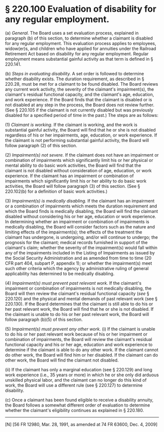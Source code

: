 # § 220.100   Evaluation of disability for any regular employment.

(a) *General.* The Board uses a set evaluation process, explained in paragraph (b) of this section, to determine whether a claimant is disabled for any regular employment. This evaluation process applies to employees, widow(er)s, and children who have applied for annuities under the Railroad Retirement Act based on disability for any regular employment. Regular employment means substantial gainful activity as that term is defined in § 220.141.


(b) *Steps in evaluating disability.* A set order is followed to determine whether disability exists. The duration requirement, as described in § 220.28, must be met for a claimant to be found disabled. The Board reviews any current work activity, the severity of the claimant's impairment(s), the claimant's residual functional capacity, and the claimant's age, education, and work experience. If the Board finds that the claimant is disabled or is not disabled at any step in the process, the Board does not review further. (See § 220.105 if the claimant is not currently disabled but was previously disabled for a specified period of time in the past.) The steps are as follows:


(1) *Claimant is working.* If the claimant is working, and the work is substantial gainful activity, the Board will find that he or she is not disabled regardless of his or her impairments, age, education, or work experience. If the claimant is not performing substantial gainful activity, the Board will follow paragraph (2) of this section.


(2) *Impairment(s) not severe.* If the claimant does not have an impairment or combination of impairments which significantly limit his or her physical or mental ability to do basic work activities, the Board will find that the claimant is not disabled without consideration of age, education, or work experience. If the claimant has an impairment or combination of impairments which significantly limit his or her ability to do basic work activities, the Board will follow paragraph (3) of this section. (See § 220.102(b) for a definition of basic work activities.)


(3) *Impairment(s) is medically disabling.* If the claimant has an impairment or a combination of impairments which meets the duration requirement and which the Board finds is medically disabling, the Board will find the claimant disabled without considering his or her age, education or work experience. In determining whether an impairment or combination of impairments is medically disabling, the Board will consider factors such as the nature and limiting effects of the impairment(s); the effects of the treatment the claimant has undergone, is undergoing, and/or will continue to undergo; the prognosis for the claimant; medical records furnished in support of the claimant's claim; whether the severity of the impairment(s) would fall within any of the impairments included in the Listing of Impairments as issued by the Social Security Administration and as amended from time to time (20 CFR part 404, subpart P, appendix 1); or whether the impairment(s) meet such other criteria which the agency by administrative ruling of general applicability has determined to be medically disabling.


(4) *Impairment(s) must prevent past relevant work.* If the claimant's impairment or combination of impairments is not medically disabling, the Board will then review the claimant's residual functional capacity (*see* § 220.120) and the physical and mental demands of past relevant work (see § 220.130). If the Board determines that the claimant is still able to do his or her past relevant work, the Board will find that he or she is not disabled. If the claimant is unable to do his or her past relevant work, the Board will follow paragraph (b)(5) of this section.


(5) *Impairment(s) must prevent any other work.* (i) If the claimant is unable to do his or her past relevant work because of his or her impairment or combination of impairments, the Board will review the claimant's residual functional capacity and his or her age, education and work experience to determine if the claimant is able to do any other work. If the claimant cannot do other work, the Board will find him or her disabled. If the claimant can do other work, the Board will find the claimant not disabled.


(ii) If the claimant has only a marginal education (see § 220.129) and long work experience (i.e., 35 years or more) in which he or she only did arduous unskilled physical labor, and the claimant can no longer do this kind of work, the Board will use a different rule (see § 220.127) to determine disability.


(c) Once a claimant has been found eligible to receive a disability annuity, the Board follows a somewhat different order of evaluation to determine whether the claimant's eligibility continues as explained in § 220.180.



---

[N] [56 FR 12980, Mar. 28, 1991, as amended at 74 FR 63600, Dec. 4, 2009]




